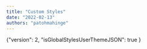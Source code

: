 ```yaml
---
title: "Custom Styles"
date: "2022-02-13"
authors: "patohmahinge"
---
```


{"version": 2, "isGlobalStylesUserThemeJSON": true }
